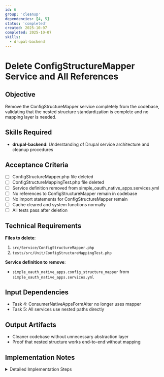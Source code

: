 ```yaml
---
id: 6
group: 'cleanup'
dependencies: [4, 5]
status: 'completed'
created: 2025-10-07
completed: 2025-10-07
skills:
  - drupal-backend
---
```


# Delete ConfigStructureMapper Service and All References

## Objective

Remove the ConfigStructureMapper service completely from the codebase, validating that the nested structure standardization is complete and no mapping layer is needed.

## Skills Required

- **drupal-backend**: Understanding of Drupal service architecture and cleanup procedures

## Acceptance Criteria

- [ ] ConfigStructureMapper.php file deleted
- [ ] ConfigStructureMappingTest.php file deleted
- [ ] Service definition removed from simple_oauth_native_apps.services.yml
- [ ] No references to ConfigStructureMapper remain in codebase
- [ ] No import statements for ConfigStructureMapper remain
- [ ] Cache cleared and system functions normally
- [ ] All tests pass after deletion

## Technical Requirements

**Files to delete**:

1. `src/Service/ConfigStructureMapper.php`
2. `tests/src/Unit/ConfigStructureMappingTest.php`

**Service definition to remove**:

- `simple_oauth_native_apps.config_structure_mapper` from `simple_oauth_native_apps.services.yml`

## Input Dependencies

- Task 4: ConsumerNativeAppsFormAlter no longer uses mapper
- Task 5: All services use nested paths directly

## Output Artifacts

- Cleaner codebase without unnecessary abstraction layer
- Proof that nested structure works end-to-end without mapping

## Implementation Notes

<details>
<summary>Detailed Implementation Steps</summary>

### Phase 1: Verify No References Before Deletion

**Critical verification step** - if any references remain, deletion will cause errors:

```bash
# Search entire codebase for references
grep -r "ConfigStructureMapper" src/
grep -r "ConfigStructureMapper" tests/
grep -r "config_structure_mapper" *.yml
grep -r "configMapper" src/

# Expected result: NO matches (all removed in previous tasks)
# If matches found, identify and update those files first
```

### Phase 2: Delete Service Class

```bash
# Delete the mapper service
rm src/Service/ConfigStructureMapper.php

# Verify deletion
ls src/Service/ | grep Config
# Should NOT show ConfigStructureMapper.php
```

### Phase 3: Delete Service Tests

```bash
# Delete the mapper test
rm tests/src/Unit/ConfigStructureMappingTest.php

# Verify deletion
ls tests/src/Unit/ | grep Config
# Should NOT show ConfigStructureMappingTest.php
```

### Phase 4: Remove Service Definition

**File**: `simple_oauth_native_apps.services.yml`

Find and remove the service definition:

```yaml
# DELETE THIS ENTIRE SECTION
simple_oauth_native_apps.config_structure_mapper:
  class: Drupal\simple_oauth_native_apps\Service\ConfigStructureMapper
  arguments: []
```

### Phase 5: Clear All Caches

```bash
# Clear Drupal cache to unregister service
vendor/bin/drush cache:rebuild

# Verify no service registration errors
vendor/bin/drush watchdog:show --severity=Error
```

### Phase 6: Run Full Test Suite

```bash
# Run all tests to verify nothing breaks
cd /var/www/html
vendor/bin/phpunit web/modules/contrib/simple_oauth_21/modules/simple_oauth_native_apps/tests

# Expected: All tests pass
# If failures: Investigate and fix before proceeding
```

### Phase 7: Final Verification

```bash
# 1. Verify files are deleted
test -f src/Service/ConfigStructureMapper.php && echo "ERROR: File still exists" || echo "OK: File deleted"
test -f tests/src/Unit/ConfigStructureMappingTest.php && echo "ERROR: Test still exists" || echo "OK: Test deleted"

# 2. Verify no references in codebase
echo "Checking for any remaining references..."
grep -r "ConfigStructureMapper" . 2>/dev/null | grep -v ".git" | grep -v "node_modules"
# Expected: No output (no references found)

# 3. Verify service not registered
vendor/bin/drush config:get simple_oauth_native_apps.services
# Should not list config_structure_mapper

# 4. Test form operations manually
echo "Manual testing checklist:"
echo "[ ] Navigate to /admin/config/services/simple-oauth/native-apps"
echo "[ ] Form renders without errors"
echo "[ ] Can save settings successfully"
echo "[ ] Edit a consumer entity"
echo "[ ] Consumer native apps settings work"
echo "[ ] No PHP errors in logs"
```

### Phase 8: Document Removal

Update any documentation that may reference the mapper:

- Check README.md for references
- Check any architecture documents
- Update inline comments if they mention "structure mapping"

### Success Indicator

The successful deletion of ConfigStructureMapper with all tests passing proves that:

1. Nested structure is fully implemented end-to-end
2. No mapping layer is needed
3. Configuration flows directly from forms to storage
4. The refactoring is complete and successful

</details>
